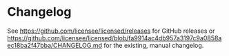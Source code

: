 # Changelog

See <https://github.com/licensee/licensed/releases> for GitHub releases
or <https://github.com/licensee/licensed/blob/fa9914ac4db957a3197c9a0858aec18ba2f47bba/CHANGELOG.md> for the existing, manual changelog.
